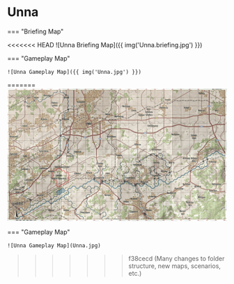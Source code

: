# Unna

=== "Briefing Map"

<<<<<<< HEAD
    ![Unna Briefing Map]({{ img('Unna.briefing.jpg') }})

=== "Gameplay Map"

    ![Unna Gameplay Map]({{ img('Unna.jpg') }})
=======
    ![Unna Briefing Map](Unna.briefing.jpg)

=== "Gameplay Map"

    ![Unna Gameplay Map](Unna.jpg)
>>>>>>> f38cecd (Many changes to folder structure, new maps, scenarios, etc.)
